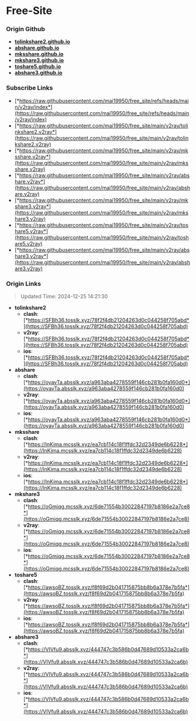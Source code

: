 # Free-Site

### Origin Github

- [**tolinkshare2.github.io**](https://github.com/tolinkshare2/tolinkshare2.github.io)
- [**abshare.github.io**](https://github.com/abshare/abshare.github.io)
- [**mksshare.github.io**](https://github.com/mksshare/mksshare.github.io)
- [**mkshare3.github.io**](https://github.com/mkshare3/mkshare3.github.io)
- [**toshare5.github.io**](https://github.com/toshare5/toshare5.github.io)
- [**abshare3.github.io**](https://github.com/abshare3/abshare3.github.io)

### Subscribe Links

- [*https://raw.githubusercontent.com/mai19950/free_site/refs/heads/main/v2ray/index*](https://raw.githubusercontent.com/mai19950/free_site/refs/heads/main/v2ray/index)
- [*https://raw.githubusercontent.com/mai19950/free_site/main/v2ray/tolinkshare2.v2ray*](https://raw.githubusercontent.com/mai19950/free_site/main/v2ray/tolinkshare2.v2ray)
- [*https://raw.githubusercontent.com/mai19950/free_site/main/v2ray/mksshare.v2ray*](https://raw.githubusercontent.com/mai19950/free_site/main/v2ray/mksshare.v2ray)
- [*https://raw.githubusercontent.com/mai19950/free_site/main/v2ray/abshare.v2ray*](https://raw.githubusercontent.com/mai19950/free_site/main/v2ray/abshare.v2ray)
- [*https://raw.githubusercontent.com/mai19950/free_site/main/v2ray/mkshare3.v2ray*](https://raw.githubusercontent.com/mai19950/free_site/main/v2ray/mkshare3.v2ray)
- [*https://raw.githubusercontent.com/mai19950/free_site/main/v2ray/toshare5.v2ray*](https://raw.githubusercontent.com/mai19950/free_site/main/v2ray/toshare5.v2ray)
- [*https://raw.githubusercontent.com/mai19950/free_site/main/v2ray/abshare3.v2ray*](https://raw.githubusercontent.com/mai19950/free_site/main/v2ray/abshare3.v2ray)

### Origin Links

> Updated Time: 2024-12-25 14:21:30

- **tolinkshare2**
  - **clash**: [*https://SFBh36.tosslk.xyz/78f2f4db21204263d0c044258f705abd*](https://SFBh36.tosslk.xyz/78f2f4db21204263d0c044258f705abd)
  - **v2ray**: [*https://SFBh36.tosslk.xyz/78f2f4db21204263d0c044258f705abd*](https://SFBh36.tosslk.xyz/78f2f4db21204263d0c044258f705abd)
  - **ios**: [*https://SFBh36.tosslk.xyz/78f2f4db21204263d0c044258f705abd*](https://SFBh36.tosslk.xyz/78f2f4db21204263d0c044258f705abd)
- **abshare**
  - **clash**: [*https://oyavTa.absslk.xyz/a963aba4278559f146cb281b0fa160d0*](https://oyavTa.absslk.xyz/a963aba4278559f146cb281b0fa160d0)
  - **v2ray**: [*https://oyavTa.absslk.xyz/a963aba4278559f146cb281b0fa160d0*](https://oyavTa.absslk.xyz/a963aba4278559f146cb281b0fa160d0)
  - **ios**: [*https://oyavTa.absslk.xyz/a963aba4278559f146cb281b0fa160d0*](https://oyavTa.absslk.xyz/a963aba4278559f146cb281b0fa160d0)
- **mksshare**
  - **clash**: [*https://InKima.mcsslk.xyz/ea7cb114c18f1ffdc32d2349de6b6228*](https://InKima.mcsslk.xyz/ea7cb114c18f1ffdc32d2349de6b6228)
  - **v2ray**: [*https://InKima.mcsslk.xyz/ea7cb114c18f1ffdc32d2349de6b6228*](https://InKima.mcsslk.xyz/ea7cb114c18f1ffdc32d2349de6b6228)
  - **ios**: [*https://InKima.mcsslk.xyz/ea7cb114c18f1ffdc32d2349de6b6228*](https://InKima.mcsslk.xyz/ea7cb114c18f1ffdc32d2349de6b6228)
- **mkshare3**
  - **clash**: [*https://oGmiqg.mcsslk.xyz/6de71554b30022847197b8186e2a7ce8*](https://oGmiqg.mcsslk.xyz/6de71554b30022847197b8186e2a7ce8)
  - **v2ray**: [*https://oGmiqg.mcsslk.xyz/6de71554b30022847197b8186e2a7ce8*](https://oGmiqg.mcsslk.xyz/6de71554b30022847197b8186e2a7ce8)
  - **ios**: [*https://oGmiqg.mcsslk.xyz/6de71554b30022847197b8186e2a7ce8*](https://oGmiqg.mcsslk.xyz/6de71554b30022847197b8186e2a7ce8)
- **toshare5**
  - **clash**: [*https://awsoBZ.tosslk.xyz/f8f69d2b041715875bb8b6a378e7b5fa*](https://awsoBZ.tosslk.xyz/f8f69d2b041715875bb8b6a378e7b5fa)
  - **v2ray**: [*https://awsoBZ.tosslk.xyz/f8f69d2b041715875bb8b6a378e7b5fa*](https://awsoBZ.tosslk.xyz/f8f69d2b041715875bb8b6a378e7b5fa)
  - **ios**: [*https://awsoBZ.tosslk.xyz/f8f69d2b041715875bb8b6a378e7b5fa*](https://awsoBZ.tosslk.xyz/f8f69d2b041715875bb8b6a378e7b5fa)
- **abshare3**
  - **clash**: [*https://VIVfu9.absslk.xyz/444747c3b586b0d47689d10533a2ca6b*](https://VIVfu9.absslk.xyz/444747c3b586b0d47689d10533a2ca6b)
  - **v2ray**: [*https://VIVfu9.absslk.xyz/444747c3b586b0d47689d10533a2ca6b*](https://VIVfu9.absslk.xyz/444747c3b586b0d47689d10533a2ca6b)
  - **ios**: [*https://VIVfu9.absslk.xyz/444747c3b586b0d47689d10533a2ca6b*](https://VIVfu9.absslk.xyz/444747c3b586b0d47689d10533a2ca6b)
